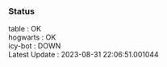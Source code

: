 ### Status


table : OK  
hogwarts : OK  
icy-bot : DOWN  
Latest Update : 2023-08-31 22:06:51.001044
